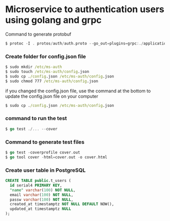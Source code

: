 # Microservice to authentication users using golang and grpc

Command to generate protobuf
```go
$ protoc -I . protos/auth/auth.proto --go_out=plugins=grpc:./application
```

### Create folder for config.json file
```bat
$ sudo mkdir /etc/ms-auth
$ sudo touch /etc/ms-auth/config.json
$ sudo cp ./config.json /etc/ms-auth/config.json
$ sudo chmod 777 /etc/ms-auth/config.json
```
if you changed the config.json file, use the command at the bottom to update the config.json file on your computer
```bat
$ sudo cp ./config.json /etc/ms-auth/config.json
```

### command to run the test
```go
$ go test ./... --cover
```

### Command to generate test files
```go
$ go test -coverprofile cover.out 
$ go tool cover -html=cover.out -o cover.html
```

### Create user table in PostgreSQL 
```sql
CREATE TABLE public.t_users (
  id serial4 PRIMARY KEY,
  "name" varchar(100) NOT NULL,
  email varchar(100) NOT NULL,
  passw varchar(100) NOT NULL,
  created_at timestamptz NOT NULL DEFAULT NOW(),
  updated_at timestamptz NULL
);
```
